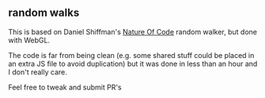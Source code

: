 random walks
------------

This is based on Daniel Shiffman's [Nature Of Code](http://natureofcode.com)
random walker, but done with WebGL.

The code is far from being clean (e.g. some shared stuff could be placed in an extra JS file to avoid duplication)
but it was done in less than an hour and I don't really care.

Feel free to tweak and submit PR's



